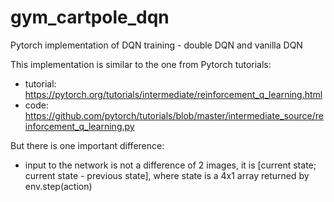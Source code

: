 # gym_cartpole_dqn
Pytorch implementation of DQN training - double DQN and vanilla DQN

This implementation is similar to the one from Pytorch tutorials:
  - tutorial: https://pytorch.org/tutorials/intermediate/reinforcement_q_learning.html 
  - code: https://github.com/pytorch/tutorials/blob/master/intermediate_source/reinforcement_q_learning.py  

But there is one important difference: 
  - input to the network is not a difference of 2 images, it is [current state; current state - previous state], 
  where state is a 4x1 array returned by env.step(action)
  
